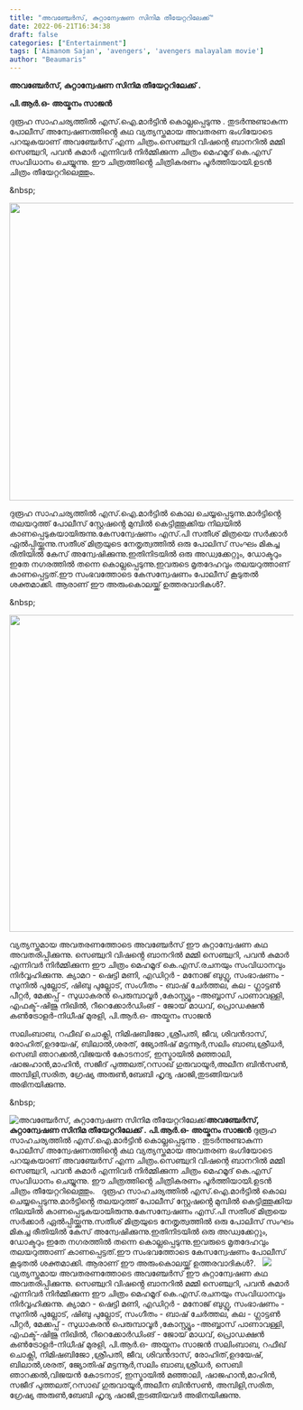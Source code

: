 ```yaml
---
title: "അവഞ്ചേർസ്, കുറ്റാന്വേഷണ സിനിമ തീയേറ്ററിലേക്ക്"
date: 2022-06-21T16:34:38
draft: false
categories: ["Entertainment"]
tags: ['Aimanom Sajan', 'avengers', 'avengers malayalam movie']
author: "Beaumaris"
---
```


<strong>അവഞ്ചേർസ്, കുറ്റാന്വേഷണ സിനിമ തീയേറ്ററിലേക്ക് .</strong>

<strong>പി.ആർ.ഒ- അയ്മനം സാജൻ</strong>

ദുരൂഹ സാഹചര്യത്തിൽ എസ്.ഐ.മാർട്ടിൻ കൊല്ലപ്പെടുന്നു . തുടർന്നുണ്ടാകുന്ന പോലീസ് അന്വേഷണത്തിൻ്റെ കഥ വ്യത്യസ്തമായ അവതരണ ഭംഗിയോടെ പറയുകയാണ് അവഞ്ചേർസ് എന്ന ചിത്രം.സെഞ്ച്വറി വിഷന്റെ ബാനറിൽ മമ്മി സെഞ്ച്വറി, പവൻ കുമാർ എന്നിവർ നിർമ്മിക്കുന്ന ചിത്രം മെഹമൂദ് കെ.എസ് സംവിധാനം ചെയ്യുന്നു. ഈ ചിത്രത്തിൻ്റെ ചിത്രികരണം പൂർത്തിയായി.ഉടൻ ചിത്രം തീയേറ്ററിലെത്തും.

&amp;nbsp;

<img class="wp-image-340148 aligncenter" src="https://cdn.boolokam.com/articles/2022/06/fwfwff-3.jpg" alt="" width="792" height="528" />

ദുരൂഹ സാഹചര്യത്തിൽ എസ്.ഐ.മാർട്ടിൽ കൊല ചെയ്യപ്പെടുന്നു.മാർട്ടിൻ്റെ തലയറുത്ത് പോലീസ് സ്റ്റേഷൻ്റെ മുമ്പിൽ കെട്ടിത്തൂക്കിയ നിലയിൽ കാണപ്പെടുകയായിരുന്നു.കേസന്വേഷണം എസ്.പി സതീശ് മിത്രയെ സർക്കാർ ഏൽപ്പിയ്ക്കുന്നു.സതീശ് മിത്രയുടെ നേതൃത്വത്തിൽ ഒരു പോലിസ് സംഘം മികച്ച രീതിയിൽ കേസ് അന്വേഷിക്കുന്നു.ഇതിനിടയിൽ ഒരു അഡ്വക്കേറ്റും, ഡോക്ടറും ഇതേ നഗരത്തിൽ തന്നെ കൊല്ലപ്പെടുന്നു.ഇവരുടെ മൃതദേഹവും തലയറുത്താണ് കാണപ്പെട്ടത്.ഈ സംഭവത്തോടെ കേസന്വേഷണം പോലീസ് കൂടുതൽ ശക്തമാക്കി. ആരാണ് ഈ അരുംകൊലയ്ക്ക് ഉത്തരവാദികൾ?.

&amp;nbsp;

<img class="size-full wp-image-340149 aligncenter" src="https://cdn.boolokam.com/articles/2022/06/vevevvvvv.jpg" alt="" width="844" height="562" />

വ്യത്യസ്തമായ അവതരണത്തോടെ അവഞ്ചേർസ് ഈ കുറ്റാന്വേഷണ കഥ അവതരിപ്പിക്കുന്നു.
സെഞ്ച്വറി വിഷൻ്റെ ബാനറിൽ മമ്മി സെഞ്ച്വറി, പവൻ കുമാർ എന്നിവർ നിർമ്മിക്കുന്ന ഈ ചിത്രം മെഹമൂദ് കെ.എസ്.രചനയും സംവിധാനവും നിർവ്വഹിക്കുന്നു. ക്യാമറ - ഷെട്ടി മണി, എഡിറ്റർ - മനോജ് ബുഗ്ലു, സംഭാഷണം - സുനിൽ പുല്ലോട്, ഷിബു പുല്ലോട്, സംഗീതം - ബാഷ് ചേർത്തല, കല - ഗ്ലാട്ടൺ പീറ്റർ, മേക്കപ്പ് - സുധാകരൻ പെരുമ്പാവൂർ ,കോസ്റ്റ്യൂം -അബ്ബാസ് പാണാവള്ളി, എഫക്ട്-ഷിജു നിഖിൽ, റീറെക്കോർഡിംങ് - ജോയ് മാധവ്, പ്രൊഡക്ഷൻ കൺട്രോളർ-നിധീഷ് മുരളി, പി.ആർ.ഒ- അയ്മനം സാജൻ

സലിംബാബ, റഫീഖ് ചൊക്ലി, നിമിഷബിജോ ,ശ്രീപതി, ജീവ, ശിവൻദാസ്, രോഹിത്,ഉദയേഷ്, ബിലാൽ,ശരത്, ജ്യോതിഷ് മട്ടന്നൂർ,സലിം ബാബ,ശ്രീധർ, സെബി ഞാറക്കൽ,വിജയൻ കോടനാട്, ഇസ്മായിൽ മഞ്ഞാലി, ഷാജഹാൻ,മാഹിൻ, സജീദ് പുത്തലത്,റസാഖ് ഗുരുവായൂർ,അലീന ബിൻസൺ, അമ്പിളി,സരിത, ഗ്രേഷ്യ അരുൺ,ബേബി ഹൃദ്യ ഷാജി,തുടങ്ങിയവർ അഭിനയിക്കുന്നു.

&amp;nbsp;


![അവഞ്ചേർസ്, കുറ്റാന്വേഷണ സിനിമ തീയേറ്ററിലേക്ക്](https://cdn.boolokam.com/articles/2022/06/fwfwff-3.jpg)**അവഞ്ചേർസ്, കുറ്റാന്വേഷണ സിനിമ തീയേറ്ററിലേക്ക് .** **പി.ആർ.ഒ- അയ്മനം സാജൻ** ദുരൂഹ സാഹചര്യത്തിൽ എസ്.ഐ.മാർട്ടിൻ കൊല്ലപ്പെടുന്നു . തുടർന്നുണ്ടാകുന്ന പോലീസ് അന്വേഷണത്തിൻ്റെ കഥ വ്യത്യസ്തമായ അവതരണ ഭംഗിയോടെ പറയുകയാണ് അവഞ്ചേർസ് എന്ന ചിത്രം.സെഞ്ച്വറി വിഷന്റെ ബാനറിൽ മമ്മി സെഞ്ച്വറി, പവൻ കുമാർ എന്നിവർ നിർമ്മിക്കുന്ന ചിത്രം മെഹമൂദ് കെ.എസ് സംവിധാനം ചെയ്യുന്നു. ഈ ചിത്രത്തിൻ്റെ ചിത്രികരണം പൂർത്തിയായി.ഉടൻ ചിത്രം തീയേറ്ററിലെത്തും. &nbsp; ദുരൂഹ സാഹചര്യത്തിൽ എസ്.ഐ.മാർട്ടിൽ കൊല ചെയ്യപ്പെടുന്നു.മാർട്ടിൻ്റെ തലയറുത്ത് പോലീസ് സ്റ്റേഷൻ്റെ മുമ്പിൽ കെട്ടിത്തൂക്കിയ നിലയിൽ കാണപ്പെടുകയായിരുന്നു.കേസന്വേഷണം എസ്.പി സതീശ് മിത്രയെ സർക്കാർ ഏൽപ്പിയ്ക്കുന്നു.സതീശ് മിത്രയുടെ നേതൃത്വത്തിൽ ഒരു പോലിസ് സംഘം മികച്ച രീതിയിൽ കേസ് അന്വേഷിക്കുന്നു.ഇതിനിടയിൽ ഒരു അഡ്വക്കേറ്റും, ഡോക്ടറും ഇതേ നഗരത്തിൽ തന്നെ കൊല്ലപ്പെടുന്നു.ഇവരുടെ മൃതദേഹവും തലയറുത്താണ് കാണപ്പെട്ടത്.ഈ സംഭവത്തോടെ കേസന്വേഷണം പോലീസ് കൂടുതൽ ശക്തമാക്കി. ആരാണ് ഈ അരുംകൊലയ്ക്ക് ഉത്തരവാദികൾ?. &nbsp; ![](https://cdn.boolokam.com/articles/2022/06/vevevvvvv.jpg) വ്യത്യസ്തമായ അവതരണത്തോടെ അവഞ്ചേർസ് ഈ കുറ്റാന്വേഷണ കഥ അവതരിപ്പിക്കുന്നു. സെഞ്ച്വറി വിഷൻ്റെ ബാനറിൽ മമ്മി സെഞ്ച്വറി, പവൻ കുമാർ എന്നിവർ നിർമ്മിക്കുന്ന ഈ ചിത്രം മെഹമൂദ് കെ.എസ്.രചനയും സംവിധാനവും നിർവ്വഹിക്കുന്നു. ക്യാമറ - ഷെട്ടി മണി, എഡിറ്റർ - മനോജ് ബുഗ്ലു, സംഭാഷണം - സുനിൽ പുല്ലോട്, ഷിബു പുല്ലോട്, സംഗീതം - ബാഷ് ചേർത്തല, കല - ഗ്ലാട്ടൺ പീറ്റർ, മേക്കപ്പ് - സുധാകരൻ പെരുമ്പാവൂർ ,കോസ്റ്റ്യൂം -അബ്ബാസ് പാണാവള്ളി, എഫക്ട്-ഷിജു നിഖിൽ, റീറെക്കോർഡിംങ് - ജോയ് മാധവ്, പ്രൊഡക്ഷൻ കൺട്രോളർ-നിധീഷ് മുരളി, പി.ആർ.ഒ- അയ്മനം സാജൻ സലിംബാബ, റഫീഖ് ചൊക്ലി, നിമിഷബിജോ ,ശ്രീപതി, ജീവ, ശിവൻദാസ്, രോഹിത്,ഉദയേഷ്, ബിലാൽ,ശരത്, ജ്യോതിഷ് മട്ടന്നൂർ,സലിം ബാബ,ശ്രീധർ, സെബി ഞാറക്കൽ,വിജയൻ കോടനാട്, ഇസ്മായിൽ മഞ്ഞാലി, ഷാജഹാൻ,മാഹിൻ, സജീദ് പുത്തലത്,റസാഖ് ഗുരുവായൂർ,അലീന ബിൻസൺ, അമ്പിളി,സരിത, ഗ്രേഷ്യ അരുൺ,ബേബി ഹൃദ്യ ഷാജി,തുടങ്ങിയവർ അഭിനയിക്കുന്നു. &nbsp;
